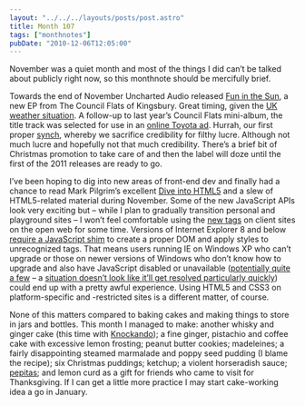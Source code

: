```yaml
---
layout: "../../../layouts/posts/post.astro"
title: Month 107
tags: ["monthnotes"]
pubDate: "2010-12-06T12:05:00"
---
```


November was a quiet month and most of the things I did can’t be talked about publicly right now, so this monthnote should be mercifully brief.

Towards the end of November Uncharted Audio released [Fun in the Sun](http://unchartedaudio.com/releases/the-council-flats-of-kingsbury-fun-in-the-sun/), a new EP from The Council Flats of Kingsbury. Great timing, given the [UK weather situation](http://www.guardian.co.uk/uk/gallery/2010/nov/29/snow-chaos-fun-across-uk). A follow-up to last year’s Council Flats mini-album, the title track was selected for use in an [online Toyota ad](http://www.youtube.com/watch?v=JkcHN2HFLjk). Hurrah, our first proper [synch](http://en.wikipedia.org/wiki/Royalties#Synchronization_royalties), whereby we sacrifice credibility for filthy lucre. Although not much lucre and hopefully not that much credibility. There’s a brief bit of Christmas promotion to take care of and then the label will doze until the first of the 2011 releases are ready to go.

I’ve been hoping to dig into new areas of front-end dev and finally had a chance to read Mark Pilgrim’s excellent [Dive into HTML5](http://diveintohtml5.org/) and a slew of HTML5-related material during November. Some of the new JavaScript APIs look very exciting but – while I plan to gradually transition personal and playground sites – I won’t feel comfortable using the [new tags](http://dev.w3.org/html5/html4-differences/#new-elements) on client sites on the open web for some time. Versions of Internet Explorer 8 and below [require a JavaScript shim](http://diveintohtml5.org/semantics.html#unknown-elements) to create a proper DOM and apply styles to unrecognized tags. That means users running IE on Windows XP who can’t upgrade or those on newer versions of Windows who don’t know how to upgrade and also have JavaScript disabled or unavailable ([potentially quite a few](http://developer.yahoo.com/blogs/ydn/posts/2010/10/how-many-users-have-javascript-disabled/) – a [situation doesn’t look like it’ll get resolved particularly quickly](http://www.readwriteweb.com/archives/running_windows_xp_no_internet_explorer_9_for_you.php)) could end up with a pretty awful experience. Using HTML5 and CSS3 on platform-specific and -restricted sites is a different matter, of course.

None of this matters compared to baking cakes and making things to store in jars and bottles. This month I managed to make: another whisky and ginger cake (this time with [Knockando](http://en.wikipedia.org/wiki/Knockando)); a fine ginger, pistachio and coffee cake with excessive lemon frosting; peanut butter cookies; madeleines; a fairly disappointing steamed marmalade and poppy seed pudding (I blame the recipe); six Christmas puddings; ketchup; a violent horseradish sauce; [pepitas](http://mexicanfood.about.com/od/fiestaappetizers/r/pepitas.htm); and lemon curd as a gift for friends who came to visit for Thanksgiving. If I can get a little more practice I may start cake-working idea a go in January.
